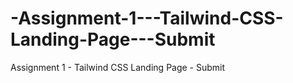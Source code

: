 # -Assignment-1---Tailwind-CSS-Landing-Page---Submit
Assignment 1 - Tailwind CSS Landing Page - Submit
